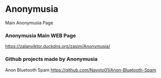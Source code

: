 # Anonymusia
Main Anonymusia Page

### Anonymusia Main WEB Page
https://zalanviktor.duckdns.org/zasim/Anonymusia/


### Github projects made by Anonymusia
Anon Bluetooth Spam https://github.com/Navoto01/Anon-Bluetooth-Spam
